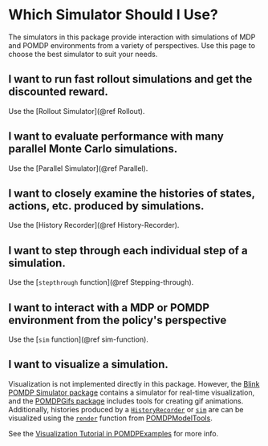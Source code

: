 # Which Simulator Should I Use?

The simulators in this package provide interaction with simulations of MDP and POMDP environments from a variety of perspectives. Use this page to choose the best simulator to suit your needs.

## I want to run fast rollout simulations and get the discounted reward.

Use the [Rollout Simulator](@ref Rollout).

## I want to evaluate performance with many parallel Monte Carlo simulations.

Use the [Parallel Simulator](@ref Parallel).

## I want to closely examine the histories of states, actions, etc. produced by simulations.

Use the [History Recorder](@ref History-Recorder).

## I want to step through each individual step of a simulation.

Use the [`stepthrough` function](@ref Stepping-through).

## I want to interact with a MDP or POMDP environment from the policy's perspective

Use the [`sim` function](@ref sim-function).

## I want to visualize a simulation.

Visualization is not implemented directly in this package. However, the [Blink POMDP Simulator package](https://github.com/JuliaPOMDP/BlinkPOMDPSimulator.jl) contains a simulator for real-time visualization, and the [POMDPGifs package](https://github.com/JuliaPOMDP/POMDPGifs.jl) includes tools for creating gif animations. Additionally, histories produced by a [`HistoryRecorder`](@ref) or [`sim`](@ref) are can be visualized using the [`render`](https://juliapomdp.github.io/POMDPModelTools.jl/latest/visualization.html#POMDPModelTools.render) function from [POMDPModelTools](https://github.com/JuliaPOMDP/POMDPModelTools.jl).

See the [Visualization Tutorial in POMDPExamples](https://github.com/JuliaPOMDP/POMDPExamples.jl) for more info.
